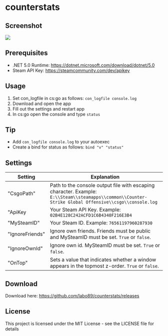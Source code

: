 # counterstats

## Screenshot
![](https://github.com/labo89/counterstats/blob/master/screenshots/screen_01.png)

## Prerequisites
- .NET 5.0 Runtime: https://dotnet.microsoft.com/download/dotnet/5.0
- Steam API Key: https://steamcommunity.com/dev/apikey

## Usage
1. Set con_logfile in cs:go as follows: `con_logfile console.log`
2. Download and open the app
3. Fill out the settings and restart app
4. In cs:go open the console and type `status`

## Tip
- Add `con_logfile console.log` to your autoexec
- Create a bind for status as follows: `bind "v" "status"`

## Settings
Setting | Explanation
------------ | -------------
"CsgoPath" | Path to the console output file with escaping character. Example: `E:\\Steam\\steamapps\\common\\Counter-Strike Global Offensive\\csgo\\console.log`
"ApiKey | Your Steam API Key. Example: `02B4E128C242ACFD1C6B4340F216E3B4`
"MySteamID" | Your Steam ID. Example: `76561197960287930`
"IgnoreFriends" | Ignore own friends. Friends must be public and MySteamID must be set. `True` or `false`.
"IgnoreOwnId" | Ignore own id. MySteamID must be set. `True` or `false`.
"OnTop" | Sets a value that indicates whether a window appears in the topmost z-order. `True` or `false`.


## Download
Download here: https://github.com/labo89/counterstats/releases

## License
This project is licensed under the MIT License - see the LICENSE file for details
